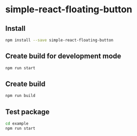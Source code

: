 # simple-react-floating-button

## Install

```bash
npm install --save simple-react-floating-button
```

## Create build for development mode

```bash
npm run start
```

## Create build

```bash
npm run build
```

## Test package

```bash
cd example
npm run start
```

